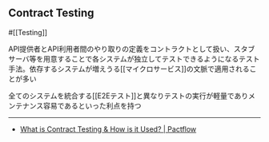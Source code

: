 ## Contract Testing

#[[Testing]]

API提供者とAPI利用者間のやり取りの定義をコントラクトとして扱い、スタブサーバ等を用意することで各システムが独立してテストできるようになるテスト手法。依存するシステムが増えうる[[マイクロサービス]]の文脈で適用されることが多い

全てのシステムを統合する[[E2Eテスト]]と異なりテストの実行が軽量でありメンテナンス容易であるといった利点を持つ

---

- [What is Contract Testing & How is it Used? | Pactflow](https://pactflow.io/blog/what-is-contract-testing/)